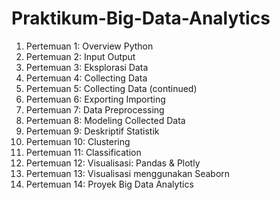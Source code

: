 # Praktikum-Big-Data-Analytics
1. Pertemuan 1: Overview Python
2. Pertemuan 2: Input Output
3. Pertemuan 3: Eksplorasi Data
4. Pertemuan 4: Collecting Data
5. Pertemuan 5: Collecting Data (continued)
6. Pertemuan 6: Exporting Importing
7. Pertemuan 7: Data Preprocessing
8. Pertemuan 8: Modeling Collected Data
9. Pertemuan 9: Deskriptif Statistik
10. Pertemuan 10: Clustering
11. Pertemuan 11: Classification
12. Pertemuan 12: Visualisasi: Pandas & Plotly
13. Pertemuan 13: Visualisasi menggunakan Seaborn
14. Pertemuan 14: Proyek Big Data Analytics
